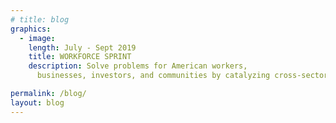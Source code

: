 ```yaml
---
# title: blog
graphics:
  - image:
    length: July - Sept 2019
    title: WORKFORCE SPRINT
    description: Solve problems for American workers,
      businesses, investors, and communities by catalyzing cross-sector collaboration

permalink: /blog/
layout: blog
---
```

